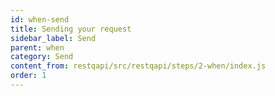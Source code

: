```yaml
---
id: when-send
title: Sending your request
sidebar_label: Send
parent: when
category: Send
content_from: restqapi/src/restqapi/steps/2-when/index.js
order: 1
---
```


